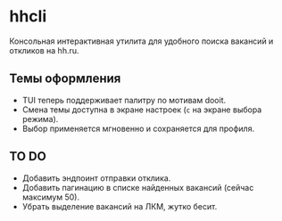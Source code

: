 # hhcli

Консольная интерактивная утилита для удобного поиска вакансий и откликов на hh.ru. 

## Темы оформления

- TUI теперь поддерживает палитру по мотивам dooit.
- Смена темы доступна в экране настроек (`c` на экране выбора режима).
- Выбор применяется мгновенно и сохраняется для профиля.

## TO DO

- Добавить эндпоинт отправки отклика.
- Добавить пагинацию в списке найденных вакансий (сейчас максимум 50).
- Убрать выделение вакансий на ЛКМ, жутко бесит. 
